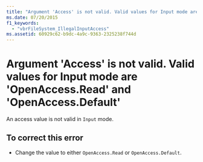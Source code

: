 ```yaml
---
title: "Argument 'Access' is not valid. Valid values for Input mode are 'OpenAccess.Read' and 'OpenAccess.Default'"
ms.date: 07/20/2015
f1_keywords: 
  - "vbrFileSystem_IllegalInputAccess"
ms.assetid: 60929c62-b9dc-4a9c-9363-2325238f744d
---
```

# Argument 'Access' is not valid. Valid values for Input mode are 'OpenAccess.Read' and 'OpenAccess.Default'
An access value is not valid in `Input` mode.  
  
## To correct this error  
  
-   Change the value to either `OpenAccess.Read` or `OpenAccess.Default`.